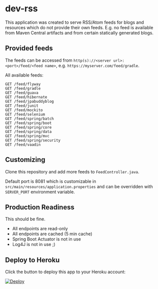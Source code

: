 # dev-rss

This application was created to serve RSS/Atom feeds for blogs and resources which do not provide their own feeds. E.g. no feed is available from Maven Central artifacts and from certain statically generated blogs.

## Provided feeds

The feeds can be accessed from `http(s)://<server url>:<port>/feed/<feed name>`, e.g. `https://myserver.com/feed/gradle`.

All available feeds:

```
GET /feed/flyway
GET /feed/gradle
GET /feed/guava
GET /feed/hibernate
GET /feed/jpabuddyblog
GET /feed/junit
GET /feed/mockito
GET /feed/selenium
GET /feed/spring/batch
GET /feed/spring/boot
GET /feed/spring/core
GET /feed/spring/data
GET /feed/spring/mvc
GET /feed/spring/security
GET /feed/vaadin
```

## Customizing

Clone this repository and add more feeds to `FeedController.java`.

Default port is 8081 which is customizable in `src/main/resources/application.properties` and can be overridden with `SERVER_PORT` environment variable.

## Production Readiness

This should be fine.

  * All endpoints are read-only
  * All endpoints are cached (5 min cache)
  * Spring Boot Actuator is not in use
  * Log4J is not in use ;)

## Deploy to Heroku

Click the button to deploy this app to your Heroku account:

[![Deploy](https://www.herokucdn.com/deploy/button.svg)](https://heroku.com/deploy?template=https://github.com/emick/dev-rss)